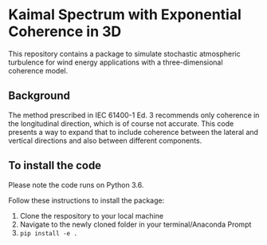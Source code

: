 # Kaimal Spectrum with Exponential Coherence in 3D

This repository contains a package to simulate stochastic atmospheric 
turbulence for wind energy applications with a three-dimensional coherence
model.

## Background

The method prescribed in IEC 61400-1 Ed. 3 recommends only coherence in the
longitudinal direction, which is of course not accurate. This code presents
a way to expand that to include coherence between the lateral and vertical 
directions and also between different components.

## To install the code

Please note the code runs on Python 3.6.

Follow these instructions to install the package:
1. Clone the respository to your local machine
2. Navigate to the newly cloned folder in your terminal/Anaconda Prompt
3. `pip install -e .`